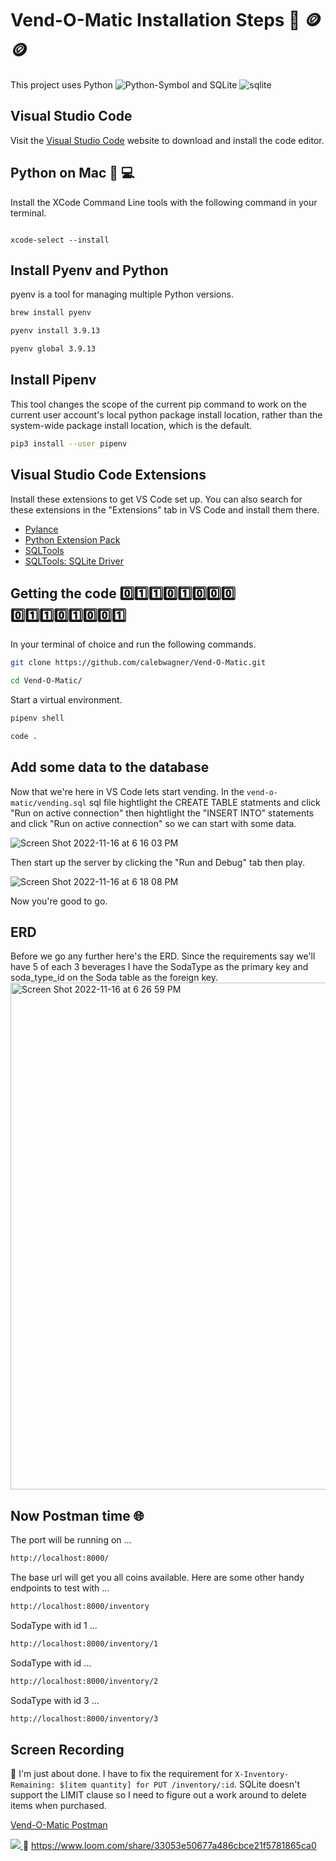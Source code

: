 # Vend-O-Matic Installation Steps 🎰 🪙🪙

This project uses Python ![Python-Symbol](https://user-images.githubusercontent.com/81569328/202470670-a8a90c3e-2099-4f23-adf2-7a7fde37f4ea.png) and SQLite ![sqlite](https://user-images.githubusercontent.com/81569328/202470834-58f744d6-3592-43ab-9ed2-98bac31b7e17.png)


## Visual Studio Code

Visit the [Visual Studio Code](https://code.visualstudio.com/) website to download and install the code editor.

## Python on Mac 🐍 💻

Install the XCode Command Line tools with the following command in your terminal.

```sh![sqlite](https://user-images.githubusercontent.com/81569328/202470807-2965fb8f-a8a1-4280-8ff2-fee443a325f7.png)

xcode-select --install
```

## Install Pyenv and Python
pyenv is a tool for managing multiple Python versions.
```bash
brew install pyenv
```
```bash
pyenv install 3.9.13
```
```bash
pyenv global 3.9.13
```

## Install Pipenv

This tool changes the scope of the current pip command to work on the current user account's local python package install location, rather than the system-wide package install location, which is the default.
```sh
pip3 install --user pipenv
```

## Visual Studio Code Extensions

Install these extensions to get VS Code set up. You can also search for these extensions in the "Extensions" tab in VS Code and install them there.

* [Pylance](https://marketplace.visualstudio.com/items?itemName=ms-python.vscode-pylance)
* [Python Extension Pack](https://marketplace.visualstudio.com/items?itemName=donjayamanne.python-extension-pack)
* [SQLTools](https://marketplace.visualstudio.com/items?itemName=mtxr.sqltools)
* [SQLTools: SQLite Driver](https://marketplace.visualstudio.com/items?itemName=mtxr.sqltools-driver-sqlite)

## Getting the code 0️⃣1️⃣1️⃣0️⃣1️⃣0️⃣0️⃣0️⃣ 0️⃣1️⃣1️⃣0️⃣1️⃣0️⃣0️⃣1️⃣
In your terminal of choice and run the following commands.
```bash
git clone https://github.com/calebwagner/Vend-O-Matic.git
```
```bash
cd Vend-O-Matic/
```
Start a virtual environment.
```bash
pipenv shell
```
```bash
code .
```

## Add some data to the database
Now that we're here in VS Code lets start vending. In the `vend-o-matic/vending.sql` sql file hightlight the CREATE TABLE statments and click "Run on active connection" then hightlight the "INSERT INTO" statements and click "Run on active connection" so we can start with some data.

![Screen Shot 2022-11-16 at 6 16 03 PM](https://user-images.githubusercontent.com/81569328/202322973-b101d06a-9e37-436c-81dd-85d3361a3d29.png)

Then start up the server by clicking the "Run and Debug" tab then play.

![Screen Shot 2022-11-16 at 6 18 08 PM](https://user-images.githubusercontent.com/81569328/202323418-2f768918-5c7f-4a52-a7fd-19cb8192a0d3.png)

Now you're good to go.

## ERD
Before we go any further here's the ERD. Since the requirements say we'll have 5 of each 3 beverages I have the SodaType as the primary key and soda_type_id on the Soda table as the foreign key.
<img width="811" alt="Screen Shot 2022-11-16 at 6 26 59 PM" src="https://user-images.githubusercontent.com/81569328/202324270-87d5dcbb-7ce8-4012-b621-ef39f1012a59.png">

## Now Postman time 🌐
The port will be running on ...
```bash
http://localhost:8000/
```
The base url will get you all coins available.
Here are some other handy endpoints to test with ...
```bash
http://localhost:8000/inventory
```
SodaType with id 1 ...
```bash
http://localhost:8000/inventory/1
```
SodaType with id ...
```bash
http://localhost:8000/inventory/2
```
SodaType with id 3 ...
```bash
http://localhost:8000/inventory/3
```

## Screen Recording
🚨 I'm just about done. I have to fix the requirement for `X-Inventory-Remaining: $[item quantity] for PUT /inventory/:id`. SQLite doesn't support the LIMIT clause so I need to figure out a work around to delete items when purchased. 
<a href="https://www.loom.com/share/33053e50677a486cbce21f5781865ca0">
    <p>Vend-O-Matic Postman</p>
    <img style="max-width:300px;" src="https://cdn.loom.com/sessions/thumbnails/33053e50677a486cbce21f5781865ca0-with-play.gif">
 </a>
🔗 https://www.loom.com/share/33053e50677a486cbce21f5781865ca0
